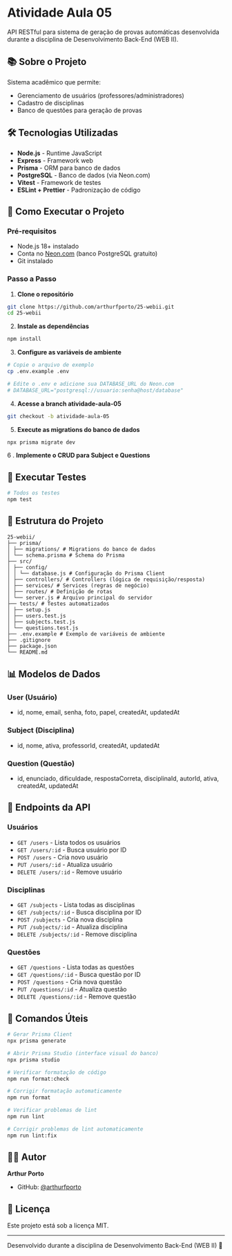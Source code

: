 # Atividade Aula 05

API RESTful para sistema de geração de provas automáticas desenvolvida durante a disciplina de Desenvolvimento Back-End (WEB II).

## 📚 Sobre o Projeto

Sistema acadêmico que permite:

- Gerenciamento de usuários (professores/administradores)
- Cadastro de disciplinas
- Banco de questões para geração de provas

## 🛠️ Tecnologias Utilizadas

- **Node.js** - Runtime JavaScript
- **Express** - Framework web
- **Prisma** - ORM para banco de dados
- **PostgreSQL** - Banco de dados (via Neon.com)
- **Vitest** - Framework de testes
- **ESLint + Prettier** - Padronização de código

## 🚀 Como Executar o Projeto

### Pré-requisitos

- Node.js 18+ instalado
- Conta no [Neon.com](https://neon.com) (banco PostgreSQL gratuito)
- Git instalado

### Passo a Passo

1. **Clone o repositório**

```bash
git clone https://github.com/arthurfporto/25-webii.git
cd 25-webii
```

2. **Instale as dependências**

```bash
npm install
```

3. **Configure as variáveis de ambiente**

```bash
# Copie o arquivo de exemplo
cp .env.example .env

# Edite o .env e adicione sua DATABASE_URL do Neon.com
# DATABASE_URL="postgresql://usuario:senha@host/database"
```

4. **Acesse a branch atividade-aula-05**

```bash
git checkout -b atividade-aula-05
```

5. **Execute as migrations do banco de dados**

```bash
npx prisma migrate dev
```

6 . **Implemente o CRUD para Subject e Questions**

## 🧪 Executar Testes

```bash
# Todos os testes
npm test
```

## 📁 Estrutura do Projeto

```text
25-webii/
├── prisma/
│ ├── migrations/ # Migrations do banco de dados
│ └── schema.prisma # Schema do Prisma
├── src/
│ ├── config/
│ │ └── database.js # Configuração do Prisma Client
│ ├── controllers/ # Controllers (lógica de requisição/resposta)
│ ├── services/ # Services (regras de negócio)
│ ├── routes/ # Definição de rotas
│ └── server.js # Arquivo principal do servidor
├── tests/ # Testes automatizados
│ ├── setup.js
│ ├── users.test.js
│ ├── subjects.test.js
│ └── questions.test.js
├── .env.example # Exemplo de variáveis de ambiente
├── .gitignore
├── package.json
└── README.md
```

## 📊 Modelos de Dados

### User (Usuário)

- id, nome, email, senha, foto, papel, createdAt, updatedAt

### Subject (Disciplina)

- id, nome, ativa, professorId, createdAt, updatedAt

### Question (Questão)

- id, enunciado, dificuldade, respostaCorreta, disciplinaId, autorId, ativa, createdAt, updatedAt

## 🎯 Endpoints da API

### Usuários

- `GET /users` - Lista todos os usuários
- `GET /users/:id` - Busca usuário por ID
- `POST /users` - Cria novo usuário
- `PUT /users/:id` - Atualiza usuário
- `DELETE /users/:id` - Remove usuário

### Disciplinas

- `GET /subjects` - Lista todas as disciplinas
- `GET /subjects/:id` - Busca disciplina por ID
- `POST /subjects` - Cria nova disciplina
- `PUT /subjects/:id` - Atualiza disciplina
- `DELETE /subjects/:id` - Remove disciplina

### Questões

- `GET /questions` - Lista todas as questões
- `GET /questions/:id` - Busca questão por ID
- `POST /questions` - Cria nova questão
- `PUT /questions/:id` - Atualiza questão
- `DELETE /questions/:id` - Remove questão

## 🔧 Comandos Úteis

```bash
# Gerar Prisma Client
npx prisma generate

# Abrir Prisma Studio (interface visual do banco)
npx prisma studio

# Verificar formatação de código
npm run format:check

# Corrigir formatação automaticamente
npm run format

# Verificar problemas de lint
npm run lint

# Corrigir problemas de lint automaticamente
npm run lint:fix
```

## 👨‍🏫 Autor

**Arthur Porto**

- GitHub: [@arthurfporto](https://github.com/arthurfporto)

## 📄 Licença

Este projeto está sob a licença MIT.

---

Desenvolvido durante a disciplina de Desenvolvimento Back-End (WEB II) 🚀
